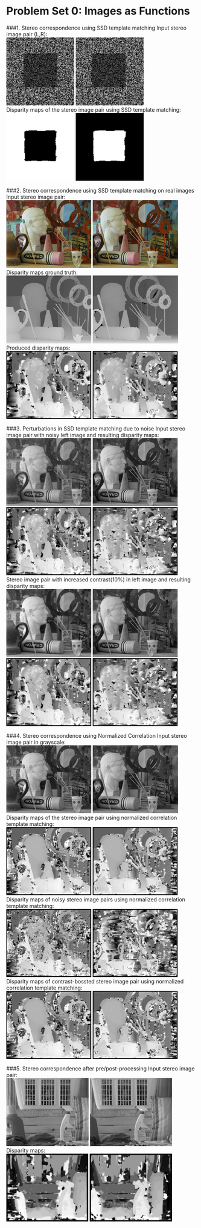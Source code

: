 # Problem Set 0: Images as Functions

###1. Stereo correspondence using SSD template matching
Input stereo image pair (L,R):  
<img src="input/pair0-L.png" height="180">
<img src="input/pair0-R.png" height="180">  
Disparity maps of the stereo image pair using SSD template matching:  
<img src="output/ps2-1-a-1.png" height="180">
<img src="output/ps2-1-a-2.png" height="180">


###2. Stereo correspondence using SSD template matching on real images
Input stereo image pair:  
<img src="input/pair1-L.png" height="180">
<img src="input/pair1-R.png" height="180">  
Disparity maps ground truth:  
<img src="input/pair1-D_L.png" height="180">
<img src="input/pair1-D_R.png" height="180">  
Produced disparity maps:  
<img src="output/ps2-2-a-1.png" height="180">
<img src="output/ps2-2-a-2.png" height="180">

###3. Perturbations in SSD template matching due to noise
Input stereo image pair with noisy left image and resulting disparity maps:  
<img src="output/pair1-L-noisy.png" height="180">
<img src="output/pair1-R-gray.png" height="180">  
<img src="output/ps2-3-a-1.png" height="180">
<img src="output/ps2-3-a-2.png" height="180">  
Stereo image pair with increased contrast(10%) in left image and resulting disparity maps:  
<img src="output/pair1-L-contrast.png" height="180">
<img src="output/pair1-R-gray.png" height="180">  
<img src="output/ps2-3-a-1.png" height="180">
<img src="output/ps2-3-a-2.png" height="180">


###4. Stereo correspondence using Normalized Correlation
Input stereo image pair in grayscale:  
<img src="output/pair1-L-gray.png" height="180">
<img src="output/pair1-R-gray.png" height="180">
Disparity maps of the stereo image pair using normalized correlation template matching:  
<img src="output/ps2-4-a-1.png" height="180">
<img src="output/ps2-4-a-2.png" height="180">  
Disparity maps of noisy stereo image pairs using normalized correlation template matching:  
<img src="output/ps2-4-b-1.png" height="180">
<img src="output/ps2-4-b-2.png" height="180">  
Disparity maps of contrast-bossted stereo image pair using normalized correlation template matching:  
<img src="output/ps2-4-b-3.png" height="180">
<img src="output/ps2-4-b-4.png" height="180">

###5. Stereo correspondence after pre/post-processing
Input stereo image pair:  
<img src="output/pair2-L-gray.png" height="180">
<img src="output/pair2-R-gray.png" height="180">  
Disparity maps:  
<img src="output/ps2-5-a-1.png" height="180">
<img src="output/ps2-5-a-2.png" height="180">  
